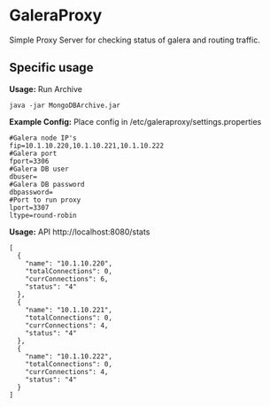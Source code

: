 # GaleraProxy
Simple Proxy Server for checking status of galera and routing traffic.

Specific usage
--

__Usage:__ Run Archive

	java -jar MongoDBArchive.jar 

__Example Config:__ Place config in /etc/galeraproxy/settings.properties     

    #Galera node IP's
    fip=10.1.10.220,10.1.10.221,10.1.10.222
    #Galera port
    fport=3306
    #Galera DB user
    dbuser=
    #Galera DB password
    dbpassword=
    #Port to run proxy
    lport=3307
    ltype=round-robin

__Usage:__ API http://localhost:8080/stats
    
    [
      {
        "name": "10.1.10.220",
        "totalConnections": 0,
        "currConnections": 6,
        "status": "4"
      },
      {
        "name": "10.1.10.221",
        "totalConnections": 0,
        "currConnections": 4,
        "status": "4"
      },
      {
        "name": "10.1.10.222",
        "totalConnections": 0,
        "currConnections": 4,
        "status": "4"
      }
    ]

